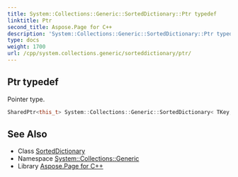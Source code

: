 ```yaml
---
title: System::Collections::Generic::SortedDictionary::Ptr typedef
linktitle: Ptr
second_title: Aspose.Page for C++
description: 'System::Collections::Generic::SortedDictionary::Ptr typedef. Pointer type in C++.'
type: docs
weight: 1700
url: /cpp/system.collections.generic/sorteddictionary/ptr/
---
```

## Ptr typedef


Pointer type.

```cpp
SharedPtr<this_t> System::Collections::Generic::SortedDictionary< TKey, TValue >::Ptr
```

## See Also

* Class [SortedDictionary](../)
* Namespace [System::Collections::Generic](../../)
* Library [Aspose.Page for C++](../../../)
